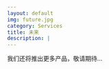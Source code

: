 ```yaml
---
layout: default
img: future.jpg
category: Services
title: 未来
description: |
---
```

  <p>我们还将推出更多产品，敬请期待...</p>